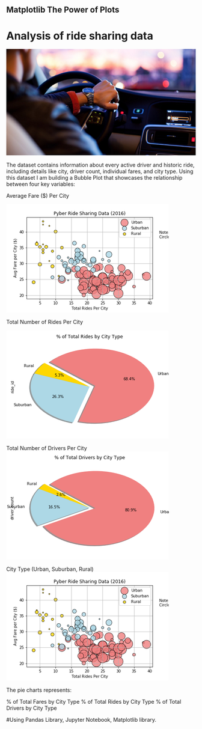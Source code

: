## Matplotlib The Power of Plots

# Analysis of ride sharing data 

![Ride.png](Ride.png)

The dataset contains information about every active driver and historic ride, including details like city, driver count, individual fares, and city type. Using this dataset I am building a Bubble Plot that showcases the relationship between four key variables:

Average Fare ($) Per City

![Pyber_Ride_Sharing.png](Pyber_Ride_Sharing.png)

Total Number of Rides Per City

![Total_Rides_City_Type.png](Total_Rides_City_Type.png)

Total Number of Drivers Per City
![Total_Drivers_City_Type.png](Total_Drivers_City_Type.png)

City Type (Urban, Suburban, Rural)
![Pyber_Ride_Sharing.png](Pyber_Ride_Sharing.png)

The pie charts represents:

% of Total Fares by City Type
% of Total Rides by City Type
% of Total Drivers by City Type

 #Using
  Pandas Library, Jupyter Notebook, Matplotlib library.

